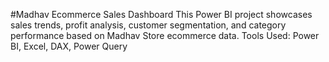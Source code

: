 #Madhav Ecommerce Sales Dashboard
This Power BI project showcases sales trends, profit analysis, customer segmentation, and category performance based on Madhav Store ecommerce data.
Tools Used: Power BI, Excel, DAX, Power Query